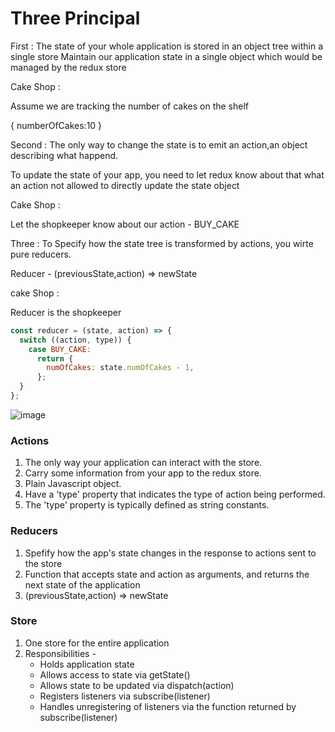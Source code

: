 # Three Principal

First : The state of your whole application is stored in an object tree within a single store
Maintain our application state in a single object which would be managed by the redux store

Cake Shop :

Assume we are tracking the number of cakes on the shelf

{
numberOfCakes:10
}

Second :
The only way to change the state is to emit an action,an object describing what happend.

To update the state of your app, you need to let redux know about that what an action not allowed to directly update the state object

Cake Shop :

Let the shopkeeper know about our action - BUY_CAKE

Three : To Specify how the state tree is transformed by actions, you wirte pure reducers.

Reducer - (previousState,action) => newState

cake Shop :

Reducer is the shopkeeper

```js
const reducer = (state, action) => {
  switch ((action, type)) {
    case BUY_CAKE:
      return {
        numOfCakes: state.numOfCakes - 1,
      };
  }
};
```

![image](https://github.com/user-attachments/assets/784676ac-8026-4294-b186-a06d71be65da)

### Actions

1. The only way your application can interact with the store.
2. Carry some information from your app to the redux store.
3. Plain Javascript object.
4. Have a 'type' property that indicates the type of action being performed.
5. The 'type' property is typically defined as string constants.


### Reducers
1. Spefify how the app's state changes in the response to actions sent to the store
2. Function that accepts state and action as arguments, and returns the next state of the application
3. (previousState,action) => newState

### Store

1. One store for the entire application
2. Responsibilities -
    - Holds application state
    - Allows access to  state via getState()
    - Allows state to be updated via dispatch(action)
    - Registers listeners via subscribe(listener)
    - Handles unregistering of listeners via the function returned by subscribe(listener)

